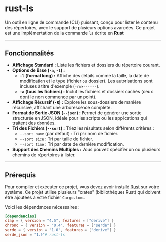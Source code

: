 # rust-ls

Un outil en ligne de commande (CLI) puissant, conçu pour lister le contenu des répertoires, avec le support de plusieurs options avancées. Ce projet est une implémentation de la commande `ls` écrite en **Rust**.

---

## Fonctionnalités

-   **Affichage Standard :** Liste les fichiers et dossiers du répertoire courant.
-   **Options de Base (`-a`, `-l`) :**
    -   **`-l` (format long) :** Affiche des détails comme la taille, la date de modification et le type (fichier ou dossier). Les autorisations sont incluses à titre d'exemple (`-rwx------`).
    -   **`-a` (tous les fichiers) :** Inclut les fichiers et dossiers cachés (ceux dont le nom commence par un point).
-   **Affichage Récursif (`-R`) :** Explore les sous-dossiers de manière récursive, affichant une arborescence complète.
-   **Format de Sortie JSON (`--json`) :** Permet de générer une sortie structurée en JSON, idéale pour les scripts ou les applications qui traitent des données.
-   **Tri des Fichiers (`--sort`) :** Triez les résultats selon différents critères :
    -   `--sort name` (par défaut) : Tri par nom de fichier.
    -   `--sort size` : Tri par taille de fichier.
    -   `--sort time` : Tri par date de dernière modification.
-   **Support des Chemins Multiples :** Vous pouvez spécifier un ou plusieurs chemins de répertoires à lister.

---

## Prérequis

Pour compiler et exécuter ce projet, vous devez avoir installé [Rust](https://www.rust-lang.org/fr) sur votre système. Ce projet utilise plusieurs "crates" (bibliothèques Rust) qui doivent être ajoutées à votre fichier `Cargo.toml`.

Voici les dépendances nécessaires :

```toml
[dependencies]
clap = { version = "4.5", features = ["derive"] }
chrono = { version = "0.4", features = ["serde"] }
serde = { version = "1.0", features = ["derive"] }
serde_json = "1.0"# rust-ls 
